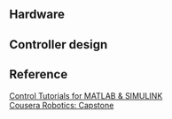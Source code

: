 ## Hardware




## Controller design




## Reference
[Control Tutorials for MATLAB & SIMULINK](http://ctms.engin.umich.edu/CTMS/index.php?aux=Home)    
[Cousera Robotics: Capstone ](https://www.coursera.org/learn/robotics-capstone)  






